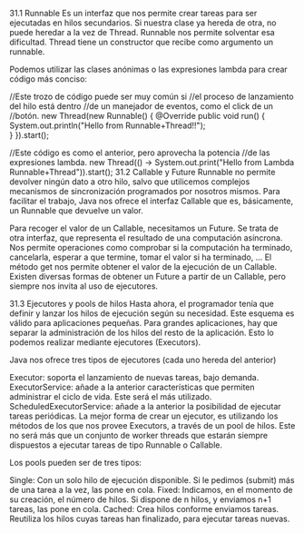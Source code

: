 31.1 Runnable
Es un interfaz que nos permite crear tareas para ser ejecutadas en hilos secundarios. Si nuestra clase ya hereda de otra, no puede heredar a la vez de Thread. Runnable nos permite solventar esa dificultad. Thread tiene un constructor que recibe como argumento un runnable.

Podemos utilizar las clases anónimas o las expresiones lambda para crear código más conciso:

//Este trozo de código puede ser muy común si
//el proceso de lanzamiento del hilo está dentro
//de un manejador de eventos, como el click de un
//botón.
new Thread(new Runnable() {
    @Override
    public void run() {
        System.out.println("Hello from Runnable+Thread!!");    
  }
}).start();

//Este código es como el anterior, pero aprovecha la potencia
//de las expresiones lambda.
new Thread(() -> System.out.print("Hello from Lambda Runnable+Thread")).start();
31.2 Callable<V> y Future<V>
Runnable no permite devolver ningún dato a otro hilo, salvo que utilicemos complejos mecanismos de sincronización programados por nosotros mismos. Para facilitar el trabajo, Java nos ofrece el interfaz Callable<V> que es, básicamente, un Runnable que devuelve un valor.

Para recoger el valor de un Callable, necesitamos un Future. Se trata de otra interfaz, que representa el resultado de una computación asíncrona. Nos permite operaciones como comprobar si la computación ha terminado, cancelarla, esperar a que termine, tomar el valor si ha terminado, … El método get nos permite obtener el valor de la ejecución de un Callable. Existen diversas formas de obtener un Future a partir de un Callable, pero siempre nos invita al uso de ejecutores.

31.3 Ejecutores y pools de hilos
Hasta ahora, el programador tenía que definir y lanzar los hilos de ejecución según su necesidad. Este esquema es válido para aplicaciones pequeñas. Para grandes aplicaciones, hay que separar la administración de los hilos del resto de la aplicación. Esto lo podemos realizar mediante ejecutores (Executors).

Java nos ofrece tres tipos de ejecutores (cada uno hereda del anterior)

Executor: soporta el lanzamiento de nuevas tareas, bajo demanda.
ExecutorService: añade a la anterior características que permiten administrar el ciclo de vida. Este será el más utilizado.
ScheduledExecutorService: añade a la anterior la posibilidad de ejecutar tareas periódicas.
La mejor forma de crear un ejecutor, es utilizando los métodos de los que nos provee Executors, a través de un pool de hilos. Este no será más que un conjunto de worker threads que estarán siempre dispuestos a ejecutar tareas de tipo Runnable o Callable.

Los pools pueden ser de tres tipos:

Single: Con un solo hilo de ejecución disponible. Si le pedimos (submit) más de una tarea a la vez, las pone en cola.
Fixed: Indicamos, en el momento de su creación, el número de hilos. Si dispone de n hilos, y enviamos n+1 tareas, las pone en cola.
Cached: Crea hilos conforme enviamos tareas. Reutiliza los hilos cuyas tareas han finalizado, para ejecutar tareas nuevas.